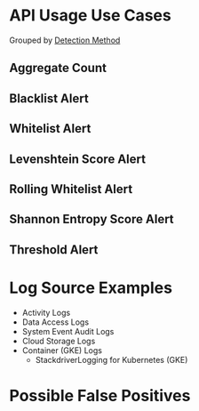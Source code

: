 # API Usage Use Cases

Grouped by [Detection Method](/Detection-Methods.md)


## Aggregate Count


## Blacklist Alert


## Whitelist Alert


## Levenshtein Score Alert


## Rolling Whitelist Alert
  

## Shannon Entropy Score Alert


## Threshold Alert


# Log Source Examples
- Activity Logs
- Data Access Logs
- System Event Audit Logs
- Cloud Storage Logs
- Container (GKE) Logs
  - StackdriverLogging for Kubernetes (GKE)


# Possible False Positives